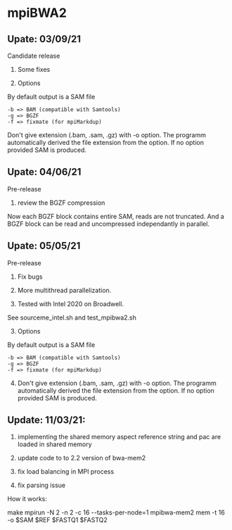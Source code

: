 # mpiBWA2

Upate: 03/09/21
---------------

Candidate release

1) Some fixes

2) Options 

By default output is a SAM file

	-b => BAM (compatible with Samtools)
	-g => BGZF
	-f => fixmate (for mpiMarkdup)


Don't give extension  (.bam, .sam, .gz) with -o option.
The programm automatically derived the file extension from the option. 
If no option provided SAM is produced.


Upate: 04/06/21
---------------

Pre-release

1) review the BGZF compression

Now each BGZF block contains entire SAM, reads are not truncated.
And a BGZF block can be read and uncompressed independantly in parallel.


Upate: 05/05/21
---------------

Pre-release 

1) Fix bugs

2) More multithread parallelization.  

2) Tested with Intel 2020 on Broadwell.

See sourceme_intel.sh and test_mpibwa2.sh

3) Options 

By default output is a SAM file

	-b => BAM (compatible with Samtools)
	-g => BGZF
	-f => fixmate (for mpiMarkdup)


4) Don't give extension  (.bam, .sam, .gz) with -o option.
The programm automatically derived the file extension from the option. 
If no option provided SAM is produced.


Update: 11/03/21:
-----------------

1) implementing the shared memory aspect 
reference string and pac are loaded in shared memory

2) update code to to 2.2 version of bwa-mem2

3) fix load balancing in MPI process

4) fix parsing issue  

How it works:

make
mpirun -N 2 -n 2 -c 16 --tasks-per-node=1 mpibwa-mem2 mem -t 16 -o $SAM $REF $FASTQ1 $FASTQ2

